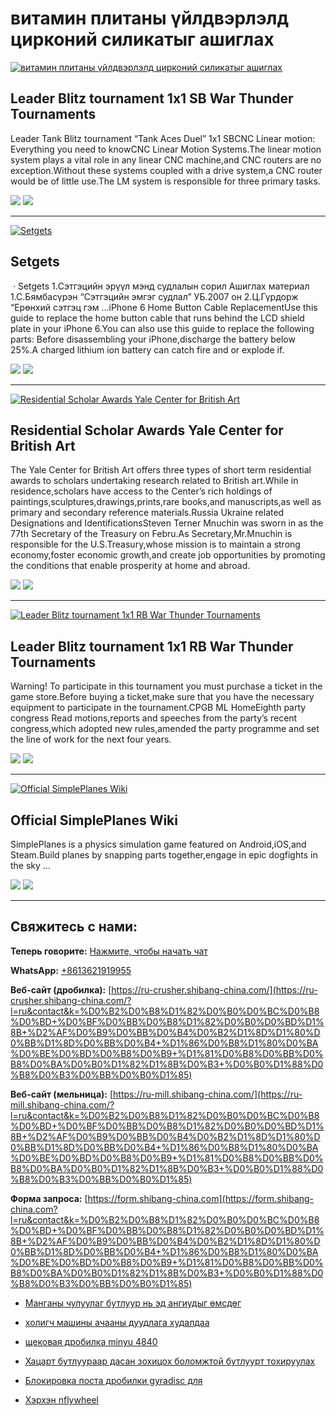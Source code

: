 # витамин плитаны үйлдвэрлэлд цирконий силикатыг ашиглах

<a href="https://swt.shibang-china.com/?l=ru&img&k=%D0%B2%D0%B8%D1%82%D0%B0%D0%BC%D0%B8%D0%BD+%D0%BF%D0%BB%D0%B8%D1%82%D0%B0%D0%BD%D1%8B+%D2%AF%D0%B9%D0%BB%D0%B4%D0%B2%D1%8D%D1%80%D0%BB%D1%8D%D0%BB%D0%B4+%D1%86%D0%B8%D1%80%D0%BA%D0%BE%D0%BD%D0%B8%D0%B9+%D1%81%D0%B8%D0%BB%D0%B8%D0%BA%D0%B0%D1%82%D1%8B%D0%B3+%D0%B0%D1%88%D0%B8%D0%B3%D0%BB%D0%B0%D1%85" target="_blank">![витамин плитаны үйлдвэрлэлд цирконий силикатыг ашиглах](http://static.shibang-china.com/all-800x300/1196.jpg)</a>

## Leader Blitz tournament 1x1 SB War Thunder Tournaments
Leader Tank Blitz tournament “Tank Aces Duel” 1х1 SBCNC Linear motion: Everything you need to knowCNC Linear Motion Systems.The linear motion system plays a vital role in any linear CNC machine,and CNC routers are no exception.Without these systems coupled with a drive system,a CNC router would be of little use.The LM system is responsible for three primary tasks.


<a href="https://whatsapp.shibangsoft.com/WhatsApp.php" target="_blank" title="WhatsApp">![](http://static.shibang-china.com/icon/whatsapp.png)</a> <a href="https://swt.shibang-china.com/?l=ru&icon&k=%D0%B2%D0%B8%D1%82%D0%B0%D0%BC%D0%B8%D0%BD+%D0%BF%D0%BB%D0%B8%D1%82%D0%B0%D0%BD%D1%8B+%D2%AF%D0%B9%D0%BB%D0%B4%D0%B2%D1%8D%D1%80%D0%BB%D1%8D%D0%BB%D0%B4+%D1%86%D0%B8%D1%80%D0%BA%D0%BE%D0%BD%D0%B8%D0%B9+%D1%81%D0%B8%D0%BB%D0%B8%D0%BA%D0%B0%D1%82%D1%8B%D0%B3+%D0%B0%D1%88%D0%B8%D0%B3%D0%BB%D0%B0%D1%85" target="_blank">![](http://static.shibang-china.com/icon/chat-ru.png)</a>

---

<a href="https://swt.shibang-china.com/?l=ru&img&k=%D0%B2%D0%B8%D1%82%D0%B0%D0%BC%D0%B8%D0%BD+%D0%BF%D0%BB%D0%B8%D1%82%D0%B0%D0%BD%D1%8B+%D2%AF%D0%B9%D0%BB%D0%B4%D0%B2%D1%8D%D1%80%D0%BB%D1%8D%D0%BB%D0%B4+%D1%86%D0%B8%D1%80%D0%BA%D0%BE%D0%BD%D0%B8%D0%B9+%D1%81%D0%B8%D0%BB%D0%B8%D0%BA%D0%B0%D1%82%D1%8B%D0%B3+%D0%B0%D1%88%D0%B8%D0%B3%D0%BB%D0%B0%D1%85" target="_blank">![Setgets](http://static.shibang-china.com/all-800x300/961.jpg)</a>

## Setgets
&nbsp;&#0183;&#32;Setgets 1.Сэтгэцийн эрүүл мэнд судлалын сорил Ашиглах материал 1.С.Бямбасүрэн “Сэтгэцийн эмгэг судлал” УБ.2007 он 2.Ц.Гүрдорж “Ерөнхий сэтгэц гэм …iPhone 6 Home Button Cable ReplacementUse this guide to replace the home button cable that runs behind the LCD shield plate in your iPhone 6.You can also use this guide to replace the following parts: Before disassembling your iPhone,discharge the battery below 25%.A charged lithium ion battery can catch fire and or explode if.


<a href="https://whatsapp.shibangsoft.com/WhatsApp.php" target="_blank" title="WhatsApp">![](http://static.shibang-china.com/icon/whatsapp.png)</a> <a href="https://swt.shibang-china.com/?l=ru&icon&k=%D0%B2%D0%B8%D1%82%D0%B0%D0%BC%D0%B8%D0%BD+%D0%BF%D0%BB%D0%B8%D1%82%D0%B0%D0%BD%D1%8B+%D2%AF%D0%B9%D0%BB%D0%B4%D0%B2%D1%8D%D1%80%D0%BB%D1%8D%D0%BB%D0%B4+%D1%86%D0%B8%D1%80%D0%BA%D0%BE%D0%BD%D0%B8%D0%B9+%D1%81%D0%B8%D0%BB%D0%B8%D0%BA%D0%B0%D1%82%D1%8B%D0%B3+%D0%B0%D1%88%D0%B8%D0%B3%D0%BB%D0%B0%D1%85" target="_blank">![](http://static.shibang-china.com/icon/chat-ru.png)</a>

---

<a href="https://swt.shibang-china.com/?l=ru&img&k=%D0%B2%D0%B8%D1%82%D0%B0%D0%BC%D0%B8%D0%BD+%D0%BF%D0%BB%D0%B8%D1%82%D0%B0%D0%BD%D1%8B+%D2%AF%D0%B9%D0%BB%D0%B4%D0%B2%D1%8D%D1%80%D0%BB%D1%8D%D0%BB%D0%B4+%D1%86%D0%B8%D1%80%D0%BA%D0%BE%D0%BD%D0%B8%D0%B9+%D1%81%D0%B8%D0%BB%D0%B8%D0%BA%D0%B0%D1%82%D1%8B%D0%B3+%D0%B0%D1%88%D0%B8%D0%B3%D0%BB%D0%B0%D1%85" target="_blank">![Residential Scholar Awards Yale Center for British Art](http://static.shibang-china.com/all-800x300/249.jpg)</a>

## Residential Scholar Awards Yale Center for British Art
The Yale Center for British Art offers three types of short term residential awards to scholars undertaking research related to British art.While in residence,scholars have access to the Center’s rich holdings of paintings,sculptures,drawings,prints,rare books,and manuscripts,as well as primary and secondary reference materials.Russia Ukraine related Designations and IdentificationsSteven Terner Mnuchin was sworn in as the 77th Secretary of the Treasury on Febru.As Secretary,Mr.Mnuchin is responsible for the U.S.Treasury,whose mission is to maintain a strong economy,foster economic growth,and create job opportunities by promoting the conditions that enable prosperity at home and abroad.


<a href="https://whatsapp.shibangsoft.com/WhatsApp.php" target="_blank" title="WhatsApp">![](http://static.shibang-china.com/icon/whatsapp.png)</a> <a href="https://swt.shibang-china.com/?l=ru&icon&k=%D0%B2%D0%B8%D1%82%D0%B0%D0%BC%D0%B8%D0%BD+%D0%BF%D0%BB%D0%B8%D1%82%D0%B0%D0%BD%D1%8B+%D2%AF%D0%B9%D0%BB%D0%B4%D0%B2%D1%8D%D1%80%D0%BB%D1%8D%D0%BB%D0%B4+%D1%86%D0%B8%D1%80%D0%BA%D0%BE%D0%BD%D0%B8%D0%B9+%D1%81%D0%B8%D0%BB%D0%B8%D0%BA%D0%B0%D1%82%D1%8B%D0%B3+%D0%B0%D1%88%D0%B8%D0%B3%D0%BB%D0%B0%D1%85" target="_blank">![](http://static.shibang-china.com/icon/chat-ru.png)</a>

---

<a href="https://swt.shibang-china.com/?l=ru&img&k=%D0%B2%D0%B8%D1%82%D0%B0%D0%BC%D0%B8%D0%BD+%D0%BF%D0%BB%D0%B8%D1%82%D0%B0%D0%BD%D1%8B+%D2%AF%D0%B9%D0%BB%D0%B4%D0%B2%D1%8D%D1%80%D0%BB%D1%8D%D0%BB%D0%B4+%D1%86%D0%B8%D1%80%D0%BA%D0%BE%D0%BD%D0%B8%D0%B9+%D1%81%D0%B8%D0%BB%D0%B8%D0%BA%D0%B0%D1%82%D1%8B%D0%B3+%D0%B0%D1%88%D0%B8%D0%B3%D0%BB%D0%B0%D1%85" target="_blank">![Leader Blitz tournament 1x1 RB War Thunder Tournaments](http://static.shibang-china.com/all-800x300/549.jpg)</a>

## Leader Blitz tournament 1x1 RB War Thunder Tournaments
Warning! To participate in this tournament you must purchase a ticket in the game store.Before buying a ticket,make sure that you have the necessary equipment to participate in the tournament.CPGB ML HomeEighth party congress Read motions,reports and speeches from the party’s recent congress,which adopted new rules,amended the party programme and set the line of work for the next four years.


<a href="https://whatsapp.shibangsoft.com/WhatsApp.php" target="_blank" title="WhatsApp">![](http://static.shibang-china.com/icon/whatsapp.png)</a> <a href="https://swt.shibang-china.com/?l=ru&icon&k=%D0%B2%D0%B8%D1%82%D0%B0%D0%BC%D0%B8%D0%BD+%D0%BF%D0%BB%D0%B8%D1%82%D0%B0%D0%BD%D1%8B+%D2%AF%D0%B9%D0%BB%D0%B4%D0%B2%D1%8D%D1%80%D0%BB%D1%8D%D0%BB%D0%B4+%D1%86%D0%B8%D1%80%D0%BA%D0%BE%D0%BD%D0%B8%D0%B9+%D1%81%D0%B8%D0%BB%D0%B8%D0%BA%D0%B0%D1%82%D1%8B%D0%B3+%D0%B0%D1%88%D0%B8%D0%B3%D0%BB%D0%B0%D1%85" target="_blank">![](http://static.shibang-china.com/icon/chat-ru.png)</a>

---

<a href="https://swt.shibang-china.com/?l=ru&img&k=%D0%B2%D0%B8%D1%82%D0%B0%D0%BC%D0%B8%D0%BD+%D0%BF%D0%BB%D0%B8%D1%82%D0%B0%D0%BD%D1%8B+%D2%AF%D0%B9%D0%BB%D0%B4%D0%B2%D1%8D%D1%80%D0%BB%D1%8D%D0%BB%D0%B4+%D1%86%D0%B8%D1%80%D0%BA%D0%BE%D0%BD%D0%B8%D0%B9+%D1%81%D0%B8%D0%BB%D0%B8%D0%BA%D0%B0%D1%82%D1%8B%D0%B3+%D0%B0%D1%88%D0%B8%D0%B3%D0%BB%D0%B0%D1%85" target="_blank">![Official SimplePlanes Wiki](http://static.shibang-china.com/all-800x300/752.jpg)</a>

## Official SimplePlanes Wiki
SimplePlanes is a physics simulation game featured on Android,iOS,and Steam.Build planes by snapping parts together,engage in epic dogfights in the sky …

<a href="https://whatsapp.shibangsoft.com/WhatsApp.php" target="_blank" title="WhatsApp">![](http://static.shibang-china.com/icon/whatsapp.png)</a> <a href="https://swt.shibang-china.com/?l=ru&icon&k=%D0%B2%D0%B8%D1%82%D0%B0%D0%BC%D0%B8%D0%BD+%D0%BF%D0%BB%D0%B8%D1%82%D0%B0%D0%BD%D1%8B+%D2%AF%D0%B9%D0%BB%D0%B4%D0%B2%D1%8D%D1%80%D0%BB%D1%8D%D0%BB%D0%B4+%D1%86%D0%B8%D1%80%D0%BA%D0%BE%D0%BD%D0%B8%D0%B9+%D1%81%D0%B8%D0%BB%D0%B8%D0%BA%D0%B0%D1%82%D1%8B%D0%B3+%D0%B0%D1%88%D0%B8%D0%B3%D0%BB%D0%B0%D1%85" target="_blank">![](http://static.shibang-china.com/icon/chat-ru.png)</a>

---
## Свяжитесь с нами:

**Теперь говорите:** [Нажмите, чтобы начать чат](https://swt.shibang-china.com?l=ru&contact&k=%D0%B2%D0%B8%D1%82%D0%B0%D0%BC%D0%B8%D0%BD+%D0%BF%D0%BB%D0%B8%D1%82%D0%B0%D0%BD%D1%8B+%D2%AF%D0%B9%D0%BB%D0%B4%D0%B2%D1%8D%D1%80%D0%BB%D1%8D%D0%BB%D0%B4+%D1%86%D0%B8%D1%80%D0%BA%D0%BE%D0%BD%D0%B8%D0%B9+%D1%81%D0%B8%D0%BB%D0%B8%D0%BA%D0%B0%D1%82%D1%8B%D0%B3+%D0%B0%D1%88%D0%B8%D0%B3%D0%BB%D0%B0%D1%85)

**WhatsApp:**  [+8613621919955](https://whatsapp.shibangsoft.com/WhatsApp.php)

**Веб-сайт (дробилка):** [https://ru-crusher.shibang-china.com/](https://ru-crusher.shibang-china.com/?l=ru&contact&k=%D0%B2%D0%B8%D1%82%D0%B0%D0%BC%D0%B8%D0%BD+%D0%BF%D0%BB%D0%B8%D1%82%D0%B0%D0%BD%D1%8B+%D2%AF%D0%B9%D0%BB%D0%B4%D0%B2%D1%8D%D1%80%D0%BB%D1%8D%D0%BB%D0%B4+%D1%86%D0%B8%D1%80%D0%BA%D0%BE%D0%BD%D0%B8%D0%B9+%D1%81%D0%B8%D0%BB%D0%B8%D0%BA%D0%B0%D1%82%D1%8B%D0%B3+%D0%B0%D1%88%D0%B8%D0%B3%D0%BB%D0%B0%D1%85)

**Веб-сайт (мельница):** [https://ru-mill.shibang-china.com/](https://ru-mill.shibang-china.com/?l=ru&contact&k=%D0%B2%D0%B8%D1%82%D0%B0%D0%BC%D0%B8%D0%BD+%D0%BF%D0%BB%D0%B8%D1%82%D0%B0%D0%BD%D1%8B+%D2%AF%D0%B9%D0%BB%D0%B4%D0%B2%D1%8D%D1%80%D0%BB%D1%8D%D0%BB%D0%B4+%D1%86%D0%B8%D1%80%D0%BA%D0%BE%D0%BD%D0%B8%D0%B9+%D1%81%D0%B8%D0%BB%D0%B8%D0%BA%D0%B0%D1%82%D1%8B%D0%B3+%D0%B0%D1%88%D0%B8%D0%B3%D0%BB%D0%B0%D1%85)

**Форма запроса:** [https://form.shibang-china.com](https://form.shibang-china.com?l=ru&contact&k=%D0%B2%D0%B8%D1%82%D0%B0%D0%BC%D0%B8%D0%BD+%D0%BF%D0%BB%D0%B8%D1%82%D0%B0%D0%BD%D1%8B+%D2%AF%D0%B9%D0%BB%D0%B4%D0%B2%D1%8D%D1%80%D0%BB%D1%8D%D0%BB%D0%B4+%D1%86%D0%B8%D1%80%D0%BA%D0%BE%D0%BD%D0%B8%D0%B9+%D1%81%D0%B8%D0%BB%D0%B8%D0%BA%D0%B0%D1%82%D1%8B%D0%B3+%D0%B0%D1%88%D0%B8%D0%B3%D0%BB%D0%B0%D1%85)

* [Манганы чулуулаг бутлуур нь эд ангиудыг өмсдөг](../128/%D0%9C%D0%B0%D0%BD%D0%B3%D0%B0%D0%BD%D1%8B%20%D1%87%D1%83%D0%BB%D1%83%D1%83%D0%BB%D0%B0%D0%B3%20%D0%B1%D1%83%D1%82%D0%BB%D1%83%D1%83%D1%80%20%D0%BD%D1%8C%20%D1%8D%D0%B4%20%D0%B0%D0%BD%D0%B3%D0%B8%D1%83%D0%B4%D1%8B%D0%B3%20%D3%A9%D0%BC%D1%81%D0%B4%D3%A9%D0%B3.md)

* [холигч машины ачааны дуудлага худалдаа](../129/%D1%85%D0%BE%D0%BB%D0%B8%D0%B3%D1%87%20%D0%BC%D0%B0%D1%88%D0%B8%D0%BD%D1%8B%20%D0%B0%D1%87%D0%B0%D0%B0%D0%BD%D1%8B%20%D0%B4%D1%83%D1%83%D0%B4%D0%BB%D0%B0%D0%B3%D0%B0%20%D1%85%D1%83%D0%B4%D0%B0%D0%BB%D0%B4%D0%B0%D0%B0.md)

* [щековая дробилка minyu 4840](../130/%D1%89%D0%B5%D0%BA%D0%BE%D0%B2%D0%B0%D1%8F%20%D0%B4%D1%80%D0%BE%D0%B1%D0%B8%D0%BB%D0%BA%D0%B0%20minyu%204840.md)

* [Хацарт бутлуураар дасан зохицох боломжтой бутлуурт тохируулах](../129/%D0%A5%D0%B0%D1%86%D0%B0%D1%80%D1%82%20%D0%B1%D1%83%D1%82%D0%BB%D1%83%D1%83%D1%80%D0%B0%D0%B0%D1%80%20%D0%B4%D0%B0%D1%81%D0%B0%D0%BD%20%D0%B7%D0%BE%D1%85%D0%B8%D1%86%D0%BE%D1%85%20%D0%B1%D0%BE%D0%BB%D0%BE%D0%BC%D0%B6%D1%82%D0%BE%D0%B9%20%D0%B1%D1%83%D1%82%D0%BB%D1%83%D1%83%D1%80%D1%82%20%D1%82%D0%BE%D1%85%D0%B8%D1%80%D1%83%D1%83%D0%BB%D0%B0%D1%85.md)

* [Блокировка поста дробилки gyradisc для](../130/%D0%91%D0%BB%D0%BE%D0%BA%D0%B8%D1%80%D0%BE%D0%B2%D0%BA%D0%B0%20%D0%BF%D0%BE%D1%81%D1%82%D0%B0%20%D0%B4%D1%80%D0%BE%D0%B1%D0%B8%D0%BB%D0%BA%D0%B8%20gyradisc%20%D0%B4%D0%BB%D1%8F.md)

* [Хэрхэн nflywheel](../129/%D0%A5%D1%8D%D1%80%D1%85%D1%8D%D0%BD%20nflywheel.md)